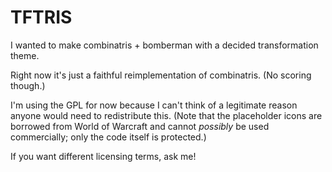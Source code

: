 # TFTRIS

I wanted to make combinatris + bomberman with a decided transformation theme.

Right now it's just a faithful reimplementation of combinatris. (No scoring though.)

I'm using the GPL for now because I can't think of a legitimate reason anyone would need to redistribute this. (Note that the placeholder icons are borrowed from World of Warcraft and cannot _possibly_ be used commercially; only the code itself is protected.) 

If you want different licensing terms, ask me!